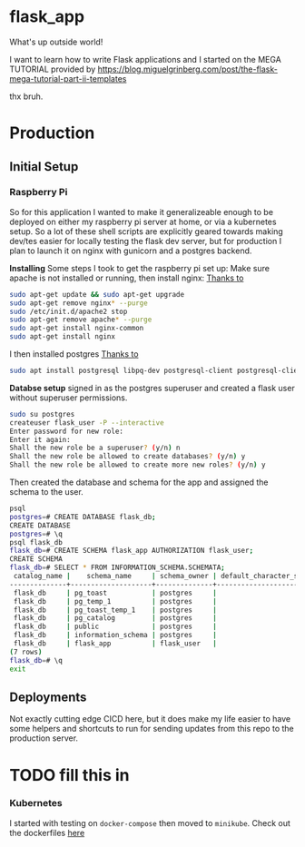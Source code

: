 # flask_app
What's up outside world!

I want to learn how to write Flask applications and I started on the MEGA TUTORIAL
provided by https://blog.miguelgrinberg.com/post/the-flask-mega-tutorial-part-ii-templates

thx bruh.

# Production
## Initial Setup
### Raspberry Pi
So for this application I wanted to make it generalizeable enough to be deployed on either my raspberry pi server at home, or via a kubernetes setup. So a lot of these shell scripts are explicitly geared towards making dev/tes easier for locally testing the flask dev server, but for production I plan to launch it on nginx with gunicorn and a postgres backend.

**Installing**
Some steps I took to get the raspberry pi set up:
Make sure apache is not installed or running, then install nginx:
[Thanks to](https://gist.github.com/kizniche/5cea47b44cc1bfd15da837a1b634b9a5)
```bash
sudo apt-get update && sudo apt-get upgrade
sudo apt-get remove nginx* --purge
sudo /etc/init.d/apache2 stop
sudo apt-get remove apache* --purge
sudo apt-get install nginx-common
sudo apt-get install nginx
```
I then installed postgres
[Thanks to](https://opensource.com/article/17/10/set-postgres-database-your-raspberry-pi)
```bash
sudo apt install postgresql libpq-dev postgresql-client postgresql-client-common -y
```

**Databse setup**
signed in as the postgres superuser and created a flask user without superuser permissions.
```bash
sudo su postgres
createuser flask_user -P --interactive
Enter password for new role: 
Enter it again: 
Shall the new role be a superuser? (y/n) n
Shall the new role be allowed to create databases? (y/n) y
Shall the new role be allowed to create more new roles? (y/n) y
```
Then created the database and schema for the app and assigned the schema to the user.
```bash
psql
postgres=# CREATE DATABASE flask_db;
CREATE DATABASE
postgres=# \q
psql flask_db
flask_db=# CREATE SCHEMA flask_app AUTHORIZATION flask_user;
CREATE SCHEMA
flask_db=# SELECT * FROM INFORMATION_SCHEMA.SCHEMATA;
 catalog_name |    schema_name     | schema_owner | default_character_set_catalog | default_character_set_schema | default_character_set_name | sql_path 
--------------+--------------------+--------------+-------------------------------+------------------------------+----------------------------+----------
 flask_db     | pg_toast           | postgres     |                               |                              |                            | 
 flask_db     | pg_temp_1          | postgres     |                               |                              |                            | 
 flask_db     | pg_toast_temp_1    | postgres     |                               |                              |                            | 
 flask_db     | pg_catalog         | postgres     |                               |                              |                            | 
 flask_db     | public             | postgres     |                               |                              |                            | 
 flask_db     | information_schema | postgres     |                               |                              |                            | 
 flask_db     | flask_app          | flask_user   |                               |                              |                            | 
(7 rows)
flask_db=# \q
exit
```



## Deployments
Not exactly cutting edge CICD here, but it does make my life easier to have some helpers and shortcuts to run for sending updates from this repo to the production server.

# TODO fill this in

### Kubernetes
I started with testing on `docker-compose` then moved to `minikube`. Check out the dockerfiles [here]()

